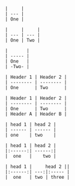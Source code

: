     |     |
    | --- |
    | One |

    |     |     |
    | --- | --- |
    | One | Two |

    |       |
    | ----- |
    | One   |
    | -Two- |

    | Header 1 | Header 2 |
    | -------- | -------- |
    | One      | Two      |

    | Header 1 | Header 2 |
    | -------- | -------- |
    | One      | Two      |
    | Header A | Header B |

    | head 1 | head 2 |
    | ------ | ------ |
    | one    | two    |

    | head 1 | head 2 |
    |:------:| ------:|
    |  one   |    two |

    | head 1 |     head 2 ||
    |:------:| ---:|:----- |
    |  one   | two | three |